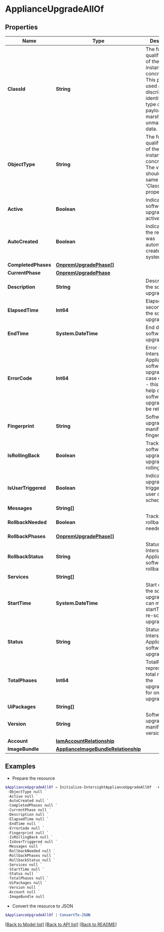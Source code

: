 # ApplianceUpgradeAllOf
## Properties

Name | Type | Description | Notes
------------ | ------------- | ------------- | -------------
**ClassId** | **String** | The fully-qualified name of the instantiated, concrete type. This property is used as a discriminator to identify the type of the payload when marshaling and unmarshaling data. | [default to "appliance.Upgrade"]
**ObjectType** | **String** | The fully-qualified name of the instantiated, concrete type. The value should be the same as the &#39;ClassId&#39; property. | [default to "appliance.Upgrade"]
**Active** | **Boolean** | Indicates if the software upgrade is active or not. | [optional] [readonly] 
**AutoCreated** | **Boolean** | Indicates that the request was automatically created by the system. | [optional] [readonly] 
**CompletedPhases** | [**OnpremUpgradePhase[]**](OnpremUpgradePhase.md) |  | [optional] 
**CurrentPhase** | [**OnpremUpgradePhase**](OnpremUpgradePhase.md) |  | [optional] 
**Description** | **String** | Description of the software upgrade. | [optional] [readonly] 
**ElapsedTime** | **Int64** | Elapsed time in seconds during the software upgrade. | [optional] [readonly] 
**EndTime** | **System.DateTime** | End date of the software upgrade. | [optional] [readonly] 
**ErrorCode** | **Int64** | Error code for Intersight Appliance&#39;s software upgrade. In case of failure - this code will help decide if software upgrade can be retried. | [optional] [readonly] 
**Fingerprint** | **String** | Software upgrade manifest&#39;s fingerprint. | [optional] [readonly] 
**IsRollingBack** | **Boolean** | Track if software upgrade is upgrading or rolling back. | [optional] [readonly] [default to $false]
**IsUserTriggered** | **Boolean** | Indicates if the upgrade is triggered by user or due to schedule. | [optional] [readonly] [default to $false]
**Messages** | **String[]** |  | [optional] 
**RollbackNeeded** | **Boolean** | Track if rollback is needed. | [optional] [default to $false]
**RollbackPhases** | [**OnpremUpgradePhase[]**](OnpremUpgradePhase.md) |  | [optional] 
**RollbackStatus** | **String** | Status of the Intersight Appliance&#39;s software rollback status. | [optional] [readonly] 
**Services** | **String[]** |  | [optional] 
**StartTime** | **System.DateTime** | Start date of the software upgrade. UI can modify startTime to re-schedule an upgrade. | [optional] 
**Status** | **String** | Status of the Intersight Appliance&#39;s software upgrade. | [optional] [readonly] 
**TotalPhases** | **Int64** | TotalPhase represents the total number of the upgradePhases for one upgrade. | [optional] [readonly] 
**UiPackages** | **String[]** |  | [optional] 
**Version** | **String** | Software upgrade manifest&#39;s version. | [optional] [readonly] 
**Account** | [**IamAccountRelationship**](IamAccountRelationship.md) |  | [optional] 
**ImageBundle** | [**ApplianceImageBundleRelationship**](ApplianceImageBundleRelationship.md) |  | [optional] 

## Examples

- Prepare the resource
```powershell
$ApplianceUpgradeAllOf = Initialize-IntersightApplianceUpgradeAllOf  -ClassId null `
 -ObjectType null `
 -Active null `
 -AutoCreated null `
 -CompletedPhases null `
 -CurrentPhase null `
 -Description null `
 -ElapsedTime null `
 -EndTime null `
 -ErrorCode null `
 -Fingerprint null `
 -IsRollingBack null `
 -IsUserTriggered null `
 -Messages null `
 -RollbackNeeded null `
 -RollbackPhases null `
 -RollbackStatus null `
 -Services null `
 -StartTime null `
 -Status null `
 -TotalPhases null `
 -UiPackages null `
 -Version null `
 -Account null `
 -ImageBundle null
```

- Convert the resource to JSON
```powershell
$ApplianceUpgradeAllOf | ConvertTo-JSON
```

[[Back to Model list]](../README.md#documentation-for-models) [[Back to API list]](../README.md#documentation-for-api-endpoints) [[Back to README]](../README.md)

